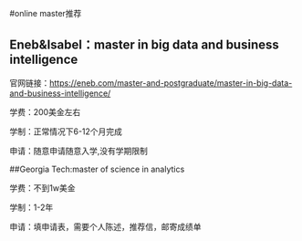 #online master推荐
## Eneb&Isabel：master in big data and business intelligence
官网链接：https://eneb.com/master-and-postgraduate/master-in-big-data-and-business-intelligence/

学费：200美金左右

学制：正常情况下6-12个月完成

申请：随意申请随意入学,没有学期限制



##Georgia Tech:master of science in analytics

学费：不到1w美金

学制：1-2年

申请：填申请表，需要个人陈述，推荐信，邮寄成绩单
